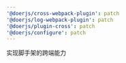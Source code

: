 ```yaml
---
'@doerjs/cross-webpack-plugin': patch
'@doerjs/log-webpack-plugin': patch
'@doerjs/plugin-cross': patch
'@doerjs/configure': patch
---
```


实现脚手架的跨端能力
